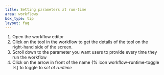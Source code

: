 ```yaml
---
title: Setting parameters at run-time
area: workflows
box_type: tip
layout: faq
---
```


1. Open the workflow editor
2. Click on the tool in the workflow to get the details of the tool on the right-hand side of the screen.
3. Scroll down to the parameter you want users to provide every time they run the workflow
4. Click on the arrow in front of the name {% icon workflow-runtime-toggle %} to toggle to *set at runtime*
